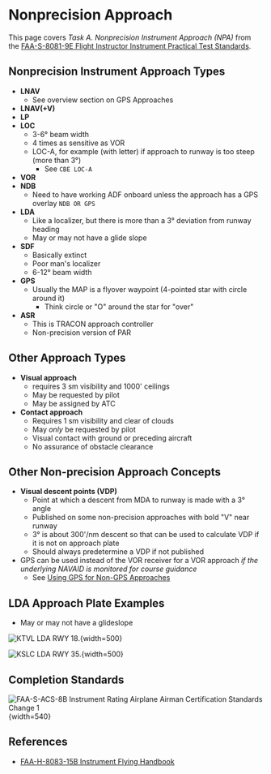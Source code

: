 # Nonprecision Approach

This page covers *Task A. Nonprecision Instrument Approach (NPA)* from the [FAA-S-8081-9E Flight Instructor Instrument Practical Test Standards](https://www.faa.gov/training_testing/testing/acs/cfi_instrument_pts_9.pdf).

## Nonprecision Instrument Approach Types

* **LNAV**
  * See overview section on GPS Approaches
* **LNAV(+V)**
* **LP**
* **LOC**
  * 3-6&#176; beam width
  * 4 times as sensitive as VOR
  * LOC-A, for example (with letter) if approach to runway is too steep (more than 3&#176;)
    * See `CBE LOC-A`
* **VOR**
* **NDB**
  * Need to have working ADF onboard unless the approach has a GPS overlay `NDB OR GPS`
* **LDA**
  * Like a localizer, but there is more than a 3&#176; deviation from runway heading
  * May or may not have a glide slope
* **SDF**
  * Basically extinct
  * Poor man's localizer
  * 6-12&#176; beam width
* **GPS**
  * Usually the MAP is a flyover waypoint (4-pointed star with circle around it)
    * Think circle or "O" around the star for "over"
* **ASR**
  * This is TRACON approach controller
  * Non-precision version of PAR

## Other Approach Types

* **Visual approach**
  * requires 3 sm visibility and 1000' ceilings
  * May be requested by pilot
  * May be assigned by ATC
* **Contact approach**
  * Requires 1 sm visibility and clear of clouds
  * May *only* be requested by pilot
  * Visual contact with ground or preceding aircraft
  * No assurance of obstacle clearance

## Other Non-precision Approach Concepts

* **Visual descent points (VDP)**
  * Point at which a descent from MDA to runway is made with a 3&#176; angle
  * Published on some non-precision approaches with bold "V" near runway
  * 3&#176; is about 300'/nm descent so that can be used to calculate VDP if it is not on approach plate
  * Should always predetermine a VDP if not published
* GPS can be used instead of the VOR receiver for a VOR approach *if the underlying NAVAID is monitored for course guidance*
  * See [Using GPS for Non-GPS Approaches](/cfi/tsa/nav-systems-radar-services#using-gps-for-non-gps-approaches)

## LDA Approach Plate Examples

* May or may not have a glideslope

![KTVL LDA RWY 18.](/img/iap/ktvl-lda-rwy-18.png){width=500}

![KSLC LDA RWY 35.](/img/iap/kslc-lda-rwy-35.png){width=500}

## Completion Standards

![[FAA-S-ACS-8B Instrument Rating Airplane Airman Certification Standards Change 1](https://www.faa.gov/sites/faa.gov/files/training_testing/testing/acs/instrument_rating_acs_change_1.pdf)](/img/instrument-acs/instrument-acs-vi-a-nonprecision-approach.png){width=540}

## References

* [FAA-H-8083-15B Instrument Flying Handbook](https://www.faa.gov/sites/faa.gov/files/regulations_policies/handbooks_manuals/aviation/FAA-H-8083-15B.pdf)